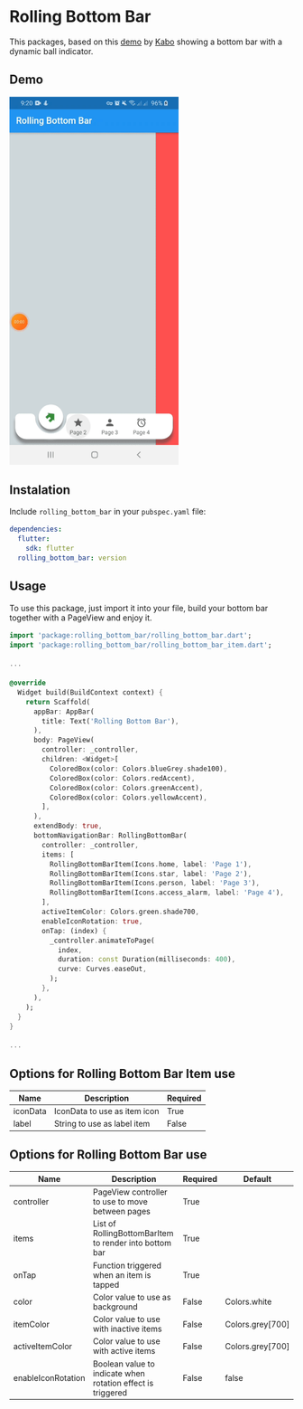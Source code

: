 # Rolling Bottom Bar

This packages, based on this [demo](https://codepen.io/kaboc/pen/eYJbbop) by [Kabo](https://codepen.io/kaboc) showing a bottom bar with a dynamic ball indicator.

## Demo

<img src="https://raw.githubusercontent.com/ajomuch92/rolling-bottom-bar-flutter/master/assets/demo.gif" width="300" />

## Instalation
Include `rolling_bottom_bar` in your `pubspec.yaml` file:

```yaml
dependencies:
  flutter:
    sdk: flutter
  rolling_bottom_bar: version
```

## Usage

To use this package, just import it into your file, build your bottom bar together with a PageView and enjoy it.

```dart
import 'package:rolling_bottom_bar/rolling_bottom_bar.dart';
import 'package:rolling_bottom_bar/rolling_bottom_bar_item.dart';

...

@override
  Widget build(BuildContext context) {
    return Scaffold(
      appBar: AppBar(
        title: Text('Rolling Bottom Bar'),
      ),
      body: PageView(
        controller: _controller,
        children: <Widget>[
          ColoredBox(color: Colors.blueGrey.shade100),
          ColoredBox(color: Colors.redAccent),
          ColoredBox(color: Colors.greenAccent),
          ColoredBox(color: Colors.yellowAccent),
        ],
      ),
      extendBody: true,
      bottomNavigationBar: RollingBottomBar(
        controller: _controller,
        items: [
          RollingBottomBarItem(Icons.home, label: 'Page 1'),
          RollingBottomBarItem(Icons.star, label: 'Page 2'),
          RollingBottomBarItem(Icons.person, label: 'Page 3'),
          RollingBottomBarItem(Icons.access_alarm, label: 'Page 4'),
        ],
        activeItemColor: Colors.green.shade700,
        enableIconRotation: true,
        onTap: (index) {
          _controller.animateToPage(
            index,
            duration: const Duration(milliseconds: 400),
            curve: Curves.easeOut,
          );
        },
      ),
    );
  }
}

...
```

## Options for Rolling Bottom Bar Item use

|  Name | Description   | Required   |
| ------------ | ------------ | ------------ |
| iconData  | IconData to use as item icon | True   |
| label  | String to use as label item |  False  |

## Options for Rolling Bottom Bar use

|  Name | Description   | Required   | Default   |
| ------------ | ------------ | ------------ | ------------ |
| controller  | PageView controller to use to move between pages | True   |   |
| items  | List of RollingBottomBarItem to render into bottom bar |  True  |   |
| onTap  | Function triggered when an item is tapped | True   |   |
| color  | Color value to use as background | False   |  Colors.white |
| itemColor  | Color value to use with inactive items | False   |  Colors.grey[700] |
| activeItemColor  | Color value to use with active items | False   |  Colors.grey[700]  |
| enableIconRotation  | Boolean value to indicate when rotation effect is triggered | False   | false  |

